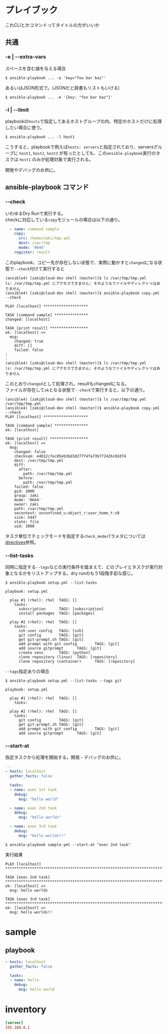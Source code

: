 # プレイブック

これCLIとかコマンドってタイトルの方がいいか

## 共通

### -e | --extra-vars

スペースを含む値を与える場合

```console
$ ansible-playbook ... -e 'key="foo bar baz"'
```

あるいはJSON形式で。(JSONだと辞書もリストもいける)

```console
$ ansible-playbook ... -e '{key: "foo bar baz"}'
```

### -l | --limit

playbookの`hosts`で指定してあるホストグループの内、特定のホストだけに処理したい場合に使う。

```console
$ ansible-playbook ... -l host1
```

こうすると、playbookで例えば`hosts: servers`と指定されており、serversグループに `host1`, `host2`, `host3` が有ったとしても、この`ansible-playbook`実行のタスクは `host1` のみが処理対象で実行される。

開発やデバッグのお供に。

## ansible-playbook コマンド

### --check

いわゆるDry Runで実行する。  
checkに対応している`copy`モジュールの場合は以下の通り。

```yaml
  - name: command sample
    copy:
      src: /home/zaki/tmp.yml
      dest: /var/tmp
      mode: '0644'
    register: result
```

このplaybook、コピー先が存在しない状態で、実際に動かすと`changed`になる状態で`--check`付けて実行すると

```console
(ansible4) [zaki@cloud-dev shell (master)]$ ls /var/tmp/tmp.yml 
ls: /var/tmp/tmp.yml にアクセスできません: そのようなファイルやディレクトリはありません
(ansible4) [zaki@cloud-dev shell (master)]$ ansible-playbook copy.yml --check

PLAY [localhost] ********************

TASK [command sample] ***************
changed: [localhost]

TASK [print result] *****************
ok: [localhost] => 
  msg:
    changed: true
    diff: []
    failed: false
:
:
(ansible4) [zaki@cloud-dev shell (master)]$ ls /var/tmp/tmp.yml 
ls: /var/tmp/tmp.yml にアクセスできません: そのようなファイルやディレクトリはありません
```

このとおり`changed`として処理され、resultもchangedになる。  
ファイルが存在して`ok`となる状態で`--check`で実行すると、以下の通り。

```console
(ansible4) [zaki@cloud-dev shell (master)]$ ls /var/tmp/tmp.yml
/var/tmp/tmp.yml
(ansible4) [zaki@cloud-dev shell (master)]$ ansible-playbook copy.yml --check
PLAY [localhost] ********************

TASK [command sample] ***************
ok: [localhost]

TASK [print result] *****************
ok: [localhost] => 
  msg:
    changed: false
    checksum: e4012c7ec05eb3bd3d27774fa73b772426c02d74
    dest: /var/tmp/tmp.yml
    diff:
      after:
        path: /var/tmp/tmp.yml
      before:
        path: /var/tmp/tmp.yml
    failed: false
    gid: 1000
    group: zaki
    mode: '0644'
    owner: zaki
    path: /var/tmp/tmp.yml
    secontext: unconfined_u:object_r:user_home_t:s0
    size: 5447
    state: file
    uid: 1000
```

タスク単位でチェックモードを指定する`check_mode`パラメタについては[directives](/Ansible/directives/#check-mode)参照。

### --list-tasks

同時に指定する`--tags`などの実行条件を踏まえて、どのプレイとタスクが実行対象となるかをリストアップする。dry runのもう1段階手前な感じ。

```console
$ ansible-playbook setup.yml --list-tasks

playbook: setup.yml

  play #1 (rhel): rhel  TAGS: []
    tasks:
      subscription      TAGS: [subscription]
      install packages  TAGS: [packages]

  play #2 (rhel): rhel  TAGS: []
    tasks:
      ssh user config   TAGS: [ssh]
      git config        TAGS: [git]
      get git-prompt.sh TAGS: [git]
      add prompt with git config        TAGS: [git]
      add source gitprompt      TAGS: [git]
      create venv       TAGS: [python]
      clone repository (linux)  TAGS: [repository]
      clone repository (container)      TAGS: [repository]
```

`--tags`指定ありの場合

```console
$ ansible-playbook setup.yml --list-tasks --tags git

playbook: setup.yml

  play #1 (rhel): rhel  TAGS: []
    tasks:

  play #2 (rhel): rhel  TAGS: []
    tasks:
      git config        TAGS: [git]
      get git-prompt.sh TAGS: [git]
      add prompt with git config        TAGS: [git]
      add source gitprompt      TAGS: [git]
```

### --start-at

指定タスクから処理を開始する。開発・デバッグのお供に。

```yaml
---
- hosts: localhost
  gather_facts: false

  tasks:
  - name: exec 1st task
    debug:
      msg: "hello world"

  - name: exec 2nd task
    debug:
      msg: "hello worlds"

  - name: exec 3rd task
    debug:
      msg: "hello worlds!!"
```

```console
$ ansible-playbook sample.yml --start-at "exec 2nd task"
```

実行結果

```console
PLAY [localhost] *****************************************************************************

TASK [exec 2nd task] *************************************************************************
ok: [localhost] => 
  msg: hello worlds

TASK [exec 3rd task] *************************************************************************
ok: [localhost] => 
  msg: hello worlds!!
```

# sample

## playbook

```yaml
- hosts: localhost
  gather_facts: false

  tasks:
  - name: hello
    debug:
      msg: hello world
```

# inventory

```ini
[server]
192.168.0.1
```
